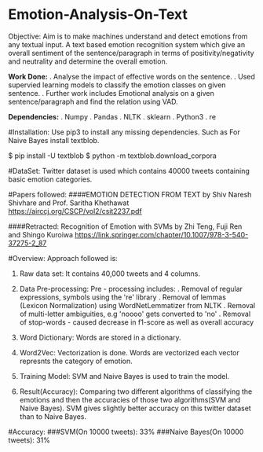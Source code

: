 # Emotion-Analysis-On-Text

Objective: Aim is to make machines understand and detect emotions from any textual input. A text based emotion recognition system which give an overall sentiment of the sentence/paragraph in terms of positivity/negativity and neutrality and determine the overall emotion.

**Work Done:**
. Analyse the impact of effective words on the sentence.
. Used supervied learning models to classify the emotion classes on given sentence.
. Further work includes Emotional analysis on a given sentence/paragraph and find the relation using VAD. 

**Dependencies:**
. Numpy
. Pandas
. NLTK
. sklearn
. Python3
. re

#Installation:
Use pip3 to install any missing dependencies. Such as For Naive Bayes install textblob.

$ pip install -U textblob
$ python -m textblob.download_corpora

#DataSet: 
Twitter dataset is used which contains 40000 tweets containing basic emotion categories. 

#Papers followed: 
####EMOTION DETECTION FROM TEXT by Shiv Naresh Shivhare and Prof. Saritha Khethawat
https://airccj.org/CSCP/vol2/csit2237.pdf

####Retracted: Recognition of Emotion with SVMs  by Zhi Teng, Fuji Ren and Shingo Kuroiwa
https://link.springer.com/chapter/10.1007/978-3-540-37275-2_87

#Overview:
Approach followed is:

1. Raw data set: It contains 40,000 tweets and 4 columns. 

2. Data Pre-processing: 
 Pre - processing includes:
 . Removal of regular expressions, symbols using the 're' library
 . Removal of lemmas (Lexicon Normalization) using WordNetLemmatizer from NLTK
 . Removal of multi-letter ambiguities, e.g 'noooo' gets converted to 'no'
 . Removal of stop-words - caused decrease in f1-score as well as overall accuracy
 
3. Word Dictionary:
Words are stored in a dictionary. 

4. Word2Vec:
Vectorization is done. Words are vectorized each vector represnts the category of emotion. 

5. Training Model: 
SVM and Naive Bayes is used to train the model. 

6. Result(Accuracy):
Comparing two different algorithms of classifying the emotions and then the accuracies of those two algorithms(SVM and Naive Bayes).  SVM gives slightly better accuracy on this twitter dataset than to Naive Bayes. 

#Accuracy: 
###SVM(On 10000 tweets): 33%
###Naive Bayes(On 10000 tweets): 31%




